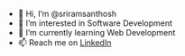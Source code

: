 - 👋 Hi, I’m @sriramsanthosh
- 👀 I’m interested in Software Development
- 🌱 I’m currently learning Web Development
- 📫 Reach me on <a href = "https://www.linkedin.com/in/sriramsanthosh/" target = "_blank">LinkedIn</a>
<!---- 💞️ I’m looking to collaborate on --->
<!---
sriramsanthosh/sriramsanthosh is a ✨ special ✨ repository because its `README.md` (this file) appears on your GitHub profile.
You can click the Preview link to take a look at your changes.
--->
